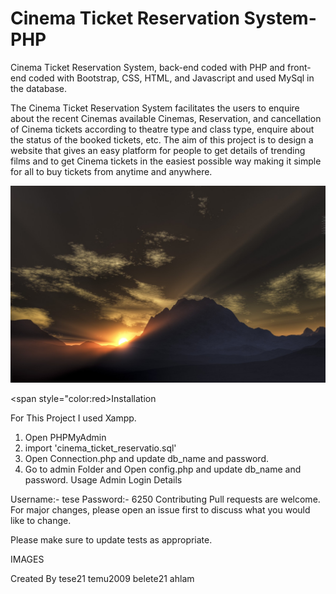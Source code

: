 # **Cinema Ticket Reservation System-PHP**
Cinema Ticket Reservation System, back-end coded with PHP and front-end coded with Bootstrap, CSS, HTML, and Javascript and used MySql in the database.

The Cinema Ticket Reservation System facilitates the users to enquire about the recent Cinemas available Cinemas, Reservation, and cancellation of Cinema tickets according to theatre type and class type, enquire about the status of the booked tickets, etc. The aim of this project is to design a website that gives an easy platform for people to get details of trending films and to get Cinema tickets in the easiest possible way making it simple for all to buy tickets from anytime and anywhere.



![BACC Image](https://github.com/tese21/tese21-cinema-ticket-reservation/blob/main/movie_ticket_system/img/bacc.jpg?raw=true)


<span style="color:red>Installation</span>

For This Project I used Xampp.

1) Open PHPMyAdmin
2) import 'cinema_ticket_reservatio.sql'
3) Open Connection.php and update db_name and password.
4) Go to admin Folder and Open config.php and update db_name and password.
Usage
Admin Login Details

Username:- tese
Password:- 6250
Contributing
Pull requests are welcome. For major changes, please open an issue first to discuss what you would like to change.

Please make sure to update tests as appropriate.

IMAGES






























Created By
tese21 temu2009 belete21 ahlam

